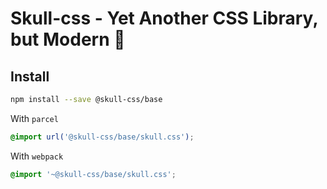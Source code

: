 
# Skull-css - Yet Another CSS Library, but Modern 🤘


## Install

```bash
npm install --save @skull-css/base
```

With `parcel`

```css
@import url('@skull-css/base/skull.css');
```

With `webpack`

```css
@import '~@skull-css/base/skull.css';
```